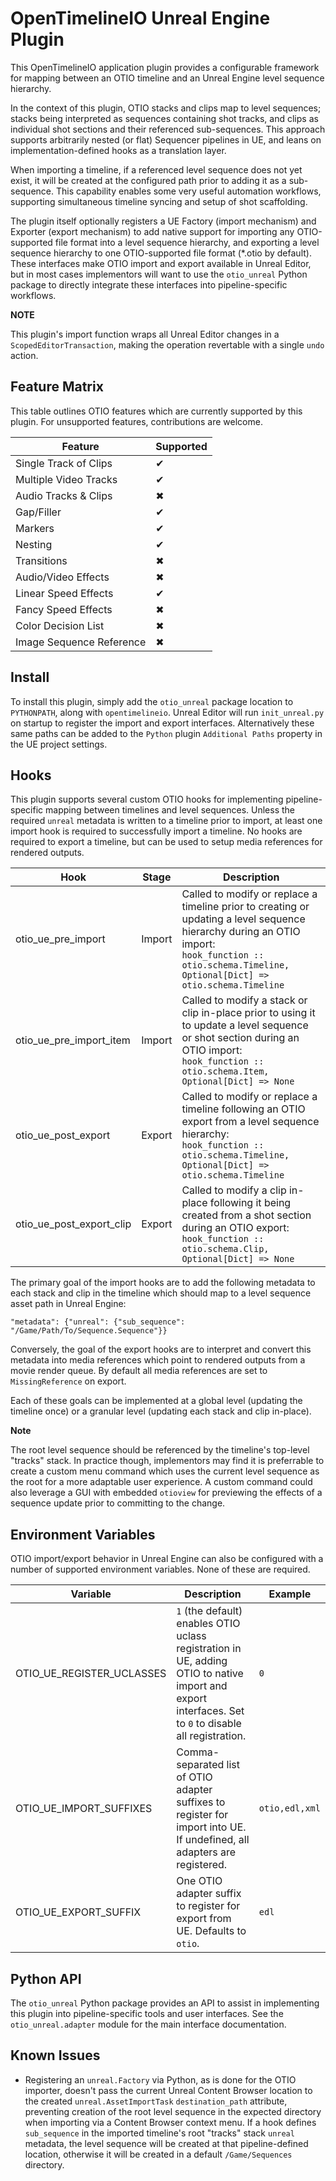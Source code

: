 OpenTimelineIO Unreal Engine Plugin
===================================

This OpenTimelineIO application plugin provides a configurable framework for
mapping between an OTIO timeline and an Unreal Engine level sequence hierarchy.

In the context of this plugin, OTIO stacks and clips map to level sequences;
stacks being interpreted as sequences containing shot tracks, and clips as
individual shot sections and their referenced sub-sequences. This approach
supports arbitrarily nested (or flat) Sequencer pipelines in UE, and leans on
implementation-defined hooks as a translation layer.

When importing a timeline, if a referenced level sequence does not yet exist,
it will be created at the configured path prior to adding it as a sub-sequence.
This capability enables some very useful automation workflows, supporting
simultaneous timeline syncing and setup of shot scaffolding.

The plugin itself optionally registers a UE Factory (import mechanism) and
Exporter (export mechanism) to add native support for importing any
OTIO-supported file format into a level sequence hierarchy, and exporting a
level sequence hierarchy to one OTIO-supported file format (*.otio by default).
These interfaces make OTIO import and export available in Unreal Editor, but in
most cases implementors will want to use the ``otio_unreal`` Python package to
directly integrate these interfaces into pipeline-specific workflows.

**NOTE**

This plugin's import function wraps all Unreal Editor changes in a
``ScopedEditorTransaction``, making the operation revertable with a single
``undo`` action.

Feature Matrix
--------------

This table outlines OTIO features which are currently supported by this plugin.
For unsupported features, contributions are welcome.

| Feature                  | Supported |
|--------------------------| --------- |
| Single Track of Clips    |     ✔     |
| Multiple Video Tracks    |     ✔     |
| Audio Tracks & Clips     |     ✖     |
| Gap/Filler               |     ✔     |
| Markers                  |     ✔     |
| Nesting                  |     ✔     |
| Transitions              |     ✖     |
| Audio/Video Effects      |     ✖     |
| Linear Speed Effects     |     ✔     |
| Fancy Speed Effects      |     ✖     |
| Color Decision List      |     ✖     |
| Image Sequence Reference |     ✖     |

Install
-------

To install this plugin, simply add the ``otio_unreal`` package location to
``PYTHONPATH``, along with ``opentimelineio``. Unreal Editor will run
``init_unreal.py`` on startup to register the import and export interfaces.
Alternatively these same paths can be added to the ``Python`` plugin
``Additional Paths`` property in the UE project settings.

Hooks
-----

This plugin supports several custom OTIO hooks for implementing
pipeline-specific mapping between timelines and level sequences. Unless the
required ``unreal`` metadata is written to a timeline prior to import, at least
one import hook is required to successfully import a timeline. No hooks are
required to export a timeline, but can be used to setup media references
for rendered outputs.

| Hook                     | Stage  | Description                                                                                                                                                                                                   |
|--------------------------| ------ |---------------------------------------------------------------------------------------------------------------------------------------------------------------------------------------------------------------|
| otio_ue_pre_import       | Import | Called to modify or replace a timeline prior to creating or updating a level sequence hierarchy during an OTIO import: <br/>``hook_function :: otio.schema.Timeline, Optional[Dict] => otio.schema.Timeline`` |
| otio_ue_pre_import_item  | Import | Called to modify a stack or clip in-place prior to using it to update a level sequence or shot section during an OTIO import: <br/>``hook_function :: otio.schema.Item, Optional[Dict] => None``                                |
| otio_ue_post_export      | Export | Called to modify or replace a timeline following an OTIO export from a level sequence hierarchy: <br/>``hook_function :: otio.schema.Timeline, Optional[Dict] => otio.schema.Timeline``                       |
| otio_ue_post_export_clip | Export | Called to modify a clip in-place following it being created from a shot section during an OTIO export: <br/>``hook_function :: otio.schema.Clip, Optional[Dict] => None``                                     |

The primary goal of the import hooks are to add the following metadata to each
stack and clip in the timeline which should map to a level sequence asset path
in Unreal Engine:

``"metadata": {"unreal": {"sub_sequence": "/Game/Path/To/Sequence.Sequence"}}``

Conversely, the goal of the export hooks are to interpret and convert this
metadata into media references which point to rendered outputs from a movie
render queue. By default all media references are set to ``MissingReference``
on export.

Each of these goals can be implemented at a global level (updating the timeline
once) or a granular level (updating each stack and clip in-place).

**Note**

The root level sequence should be referenced by the timeline's top-level
"tracks" stack. In practice though, implementors may find it is preferrable
to create a custom menu command which uses the current level sequence as
the root for a more adaptable user experience. A custom command could also
leverage a GUI with embedded ``otioview`` for previewing the effects of a
sequence update prior to committing to the change.

Environment Variables
---------------------

OTIO import/export behavior in Unreal Engine can also be configured with
a number of supported environment variables. None of these are required.

| Variable                  | Description                                                                                                                                               | Example          |
|---------------------------|-----------------------------------------------------------------------------------------------------------------------------------------------------------|------------------|
| OTIO_UE_REGISTER_UCLASSES | ``1`` (the default) enables OTIO uclass registration in UE, adding OTIO to native import and export interfaces. Set to ``0`` to disable all registration. | ``0``            |
| OTIO_UE_IMPORT_SUFFIXES   | Comma-separated list of OTIO adapter suffixes to register for import into UE. If undefined, all adapters are registered.                                  | ``otio,edl,xml`` |
| OTIO_UE_EXPORT_SUFFIX     | One OTIO adapter suffix to register for export from UE. Defaults to ``otio``.                                                                             | ``edl``          |

Python API
----------

The ``otio_unreal`` Python package provides an API to assist in implementing
this plugin into pipeline-specific tools and user interfaces. See the
``otio_unreal.adapter`` module for the main interface documentation.

Known Issues
------------

- Registering an ``unreal.Factory`` via Python, as is done for the OTIO
  importer, doesn't pass the current Unreal Content Browser location to the
  created ``unreal.AssetImportTask`` ``destination_path`` attribute, preventing
  creation of the root level sequence in the expected directory when importing
  via a Content Browser context menu. If a hook defines ``sub_sequence`` in the
  imported timeline's root "tracks" stack ``unreal`` metadata, the level
  sequence will be created at that pipeline-defined location, otherwise it will
  be created in a default ``/Game/Sequences`` directory.
